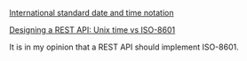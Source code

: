 [International standard date and time notation](https://www.cl.cam.ac.uk/~mgk25/iso-time.html)

[Designing a REST API: Unix time vs ISO-8601](https://nickb.dev/blog/designing-a-rest-api-unix-time-vs-iso-8601/)

It is in my opinion that a REST API should implement ISO-8601.
